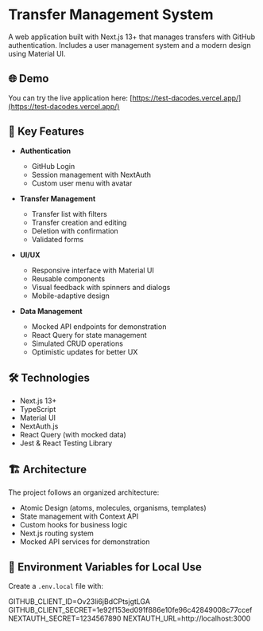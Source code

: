 # Transfer Management System

A web application built with Next.js 13+ that manages transfers with GitHub authentication. Includes a user management system and a modern design using Material UI.

## 🌐 Demo

You can try the live application here: [https://test-dacodes.vercel.app/](https://test-dacodes.vercel.app/)

## 🚀 Key Features

- **Authentication**
  - GitHub Login
  - Session management with NextAuth
  - Custom user menu with avatar

- **Transfer Management**
  - Transfer list with filters
  - Transfer creation and editing
  - Deletion with confirmation
  - Validated forms

- **UI/UX**
  - Responsive interface with Material UI
  - Reusable components
  - Visual feedback with spinners and dialogs
  - Mobile-adaptive design

- **Data Management**
  - Mocked API endpoints for demonstration
  - React Query for state management
  - Simulated CRUD operations
  - Optimistic updates for better UX

## 🛠️ Technologies

- Next.js 13+
- TypeScript
- Material UI
- NextAuth.js
- React Query (with mocked data)
- Jest & React Testing Library

## 🏗️ Architecture

The project follows an organized architecture:
- Atomic Design (atoms, molecules, organisms, templates)
- State management with Context API
- Custom hooks for business logic
- Next.js routing system
- Mocked API services for demonstration

## 🔧 Environment Variables for Local Use
Create a `.env.local` file with:

GITHUB_CLIENT_ID=Ov23li6jBdCPtsjgtLGA
GITHUB_CLIENT_SECRET=1e92f153ed091f886e10fe96c42849008c77ccef
NEXTAUTH_SECRET=1234567890
NEXTAUTH_URL=http://localhost:3000


